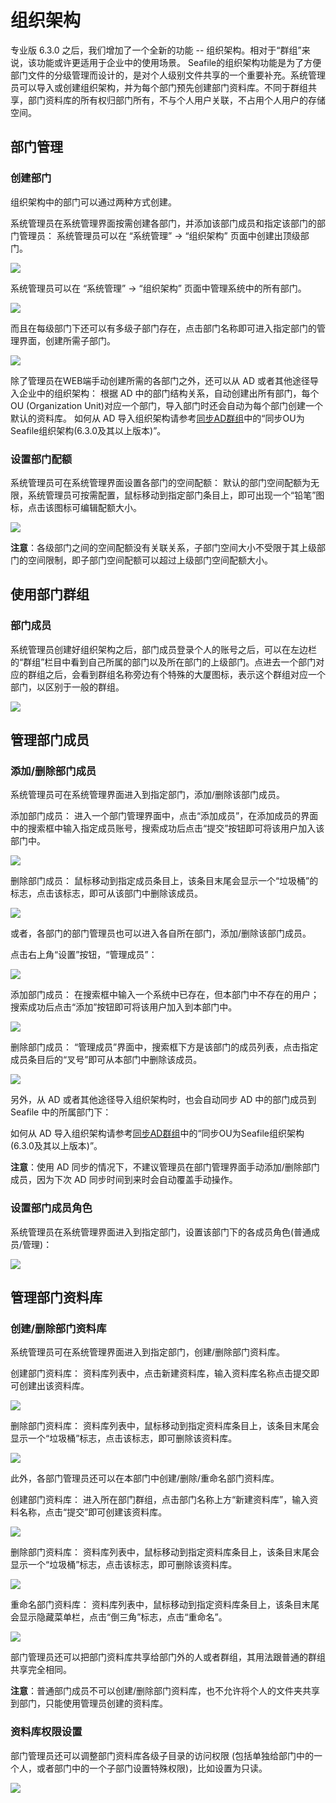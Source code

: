 # 组织架构

专业版 6.3.0 之后，我们增加了一个全新的功能 -- 组织架构。相对于“群组”来说，该功能或许更适用于企业中的使用场景。
Seafile的组织架构功能是为了方便部门文件的分级管理而设计的，是对个人级别文件共享的一个重要补充。系统管理员可以导入或创建组织架构，并为每个部门预先创建部门资料库。不同于群组共享，部门资料库的所有权归部门所有，不与个人用户关联，不占用个人用户的存储空间。

## 部门管理

### 创建部门

组织架构中的部门可以通过两种方式创建。

系统管理员在系统管理界面按需创建各部门，并添加该部门成员和指定该部门的部门管理员：
系统管理员可以在 “系统管理” -> “组织架构” 页面中创建出顶级部门。

![](./imgs/creat_top_department.png)

系统管理员可以在 “系统管理” -> “组织架构” 页面中管理系统中的所有部门。

![](./imgs/list_top_departments.png)

而且在每级部门下还可以有多级子部门存在，点击部门名称即可进入指定部门的管理界面，创建所需子部门。

![](./imgs/creat_sub_department.png)

除了管理员在WEB端手动创建所需的各部门之外，还可以从 AD 或者其他途径导入企业中的组织架构：
根据 AD 中的部门结构关系，自动创建出所有部门，每个 OU (Organization Unit)对应一个部门，导入部门时还会自动为每个部门创建一个默认的资料库。
如何从 AD 导入组织架构请参考[同步AD群组](https://manual-cn.seafile.com/deploy_pro/ldap_group_sync.html)中的“同步OU为Seafile组织架构(6.3.0及其以上版本)”。

### 设置部门配额

系统管理员可在系统管理界面设置各部门的空间配额：
默认的部门空间配额为无限，系统管理员可按需配置，鼠标移动到指定部门条目上，即可出现一个“铅笔”图标，点击该图标可编辑配额大小。

![](./imgs/set_department_quota.png)

**注意**：各级部门之间的空间配额没有关联关系，子部门空间大小不受限于其上级部门的空间限制，即子部门空间配额可以超过上级部门空间配额大小。

## 使用部门群组

### 部门成员

系统管理员创建好组织架构之后，部门成员登录个人的账号之后，可以在左边栏的“群组”栏目中看到自己所属的部门以及所在部门的上级部门。点进去一个部门对应的群组之后，会看到群组名称旁边有个特殊的大厦图标，表示这个群组对应一个部门，以区别于一般的群组。

![](./imgs/use_groups.png)

## 管理部门成员

### 添加/删除部门成员

系统管理员可在系统管理界面进入到指定部门，添加/删除该部门成员。

添加部门成员：
进入一个部门管理界面中，点击“添加成员”，在添加成员的界面中的搜索框中输入指定成员账号，搜索成功后点击“提交”按钮即可将该用户加入该部门中。

![](./imgs/add_user_to_department.png)

删除部门成员：
鼠标移动到指定成员条目上，该条目末尾会显示一个“垃圾桶”的标志，点击该标志，即可从该部门中删除该成员。

![](./imgs/delete_user_from_department.png)

或者，各部门的部门管理员也可以进入各自所在部门，添加/删除该部门成员。

点击右上角“设置”按钮，“管理成员”：

![](./imgs/manage_department_user.png)

添加部门成员：
在搜索框中输入一个系统中已存在，但本部门中不存在的用户；搜索成功后点击“添加”按钮即可将该用户加入到本部门中。

![](./imgs/add_user_to_group.png)

删除部门成员：
“管理成员”界面中，搜索框下方是该部门的成员列表，点击指定成员条目后的“叉号”即可从本部门中删除该成员。

![](./imgs/delete_user_from_group.png)

另外，从 AD 或者其他途径导入组织架构时，也会自动同步 AD 中的部门成员到 Seafile 中的所属部门下：

如何从 AD 导入组织架构请参考[同步AD群组](https://manual-cn.seafile.com/deploy_pro/ldap_group_sync.html)中的“同步OU为Seafile组织架构(6.3.0及其以上版本)”。

**注意**：使用 AD 同步的情况下，不建议管理员在部门管理界面手动添加/删除部门成员，因为下次 AD 同步时间到来时会自动覆盖手动操作。

### 设置部门成员角色

系统管理员在系统管理界面进入到指定部门，设置该部门下的各成员角色(普通成员/管理)：

![](./imgs/set_role.png)

## 管理部门资料库

### 创建/删除部门资料库

系统管理员可在系统管理界面进入到指定部门，创建/删除部门资料库。

创建部门资料库：
资料库列表中，点击新建资料库，输入资料库名称点击提交即可创建出该资料库。

![](./imgs/creat_repos_to_department.png)

删除部门资料库：
资料库列表中，鼠标移动到指定资料库条目上，该条目末尾会显示一个“垃圾桶”标志，点击该标志，即可删除该资料库。

![](./imgs/delete_repos_from_department.png)

此外，各部门管理员还可以在本部门中创建/删除/重命名部门资料库。

创建部门资料库：
进入所在部门群组，点击部门名称上方“新建资料库”，输入资料名称，点击“提交”即可创建该资料库。

![](./imgs/creat_repos.png)

删除部门资料库：
资料库列表中，鼠标移动到指定资料库条目上，该条目末尾会显示一个“垃圾桶”标志，点击该标志，即可删除该资料库。

![](./imgs/delete_repos.png)

重命名部门资料库：
资料库列表中，鼠标移动到指定资料库条目上，该条目末尾会显示隐藏菜单栏，点击“倒三角”标志，点击“重命名”。

![](./imgs/rename_repos.png)

部门管理员还可以把部门资料库共享给部门外的人或者群组，其用法跟普通的群组共享完全相同。

**注意**：普通部门成员不可以创建/删除部门资料库，也不允许将个人的文件夹共享到部门，只能使用管理员创建的资料库。

### 资料库权限设置

部门管理员还可以调整部门资料库各级子目录的访问权限 (包括单独给部门中的一个人，或者部门中的一个子部门设置特殊权限)，比如设置为只读。

![](./imgs/set_permission.png)